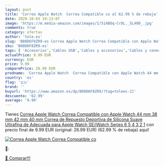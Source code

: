 ```yaml
---
layout: post
title: 'Correa Apple Watch  Correa Compatible co al 62.99 % de rebaja'
date: 2020-10-03 19:13:07
image: 'https://m.media-amazon.com/images/I/514BOq-CrDL._SL400_.jpg'
comments: true
category: ofertas
author: 'tole.es'
slug: 'B08D6F8ZR9-es Correa Apple Watch Correa Compatible con Apple Watch 44 mm...'
sku: 'B08D6F8ZR9-es'
tags: [ 'Accesorios','Cables USB','Cables y accesorios','Cables y conectores','Informática','apple', ]
actualPrice: 9.99 EUR
currency: EUR
price: 9.99
comparePrice: 26.99 EUR
prodname: 'Correa Apple Watch  Correa Compatible con Apple Watch 44 mm 38 mm 42 mm 40 mm  Correa de Repuesto Deportiva de Silicona Suave Ultrafina de Adecuada para Apple Watch SE/iWatch Series 6 5 4 3 2 1'
country: 'es'
flag: '🇪🇸'
brand: ''
buyurl: 'https://www.amazon.es/dp/B08D6F8ZR9/?tag=tolees-21'
descuento: '62.99'
average: '9.99'
---
```


Tienes [Correa Apple Watch  Correa Compatible con Apple Watch 44 mm 38 mm 42 mm 40 mm  Correa de Repuesto Deportiva de Silicona Suave Ultrafina de Adecuada para Apple Watch SE/iWatch Series 6 5 4 3 2 1](https://www.amazon.es/dp/B08D6F8ZR9/?tag=tolees-21) con precio final de  9.99 EUR (original: 26.99 EUR) (62.99 %  de rebaja) aqui!

[![Correa Apple Watch  Correa Compatible co](https://m.media-amazon.com/images/I/514BOq-CrDL._SL400_.jpg)](https://www.amazon.es/dp/B08D6F8ZR9/?tag=tolees-21)

🔎:


[🛒 Comprar!!!](https://www.amazon.es/dp/B08D6F8ZR9/?tag=tolees-21)
